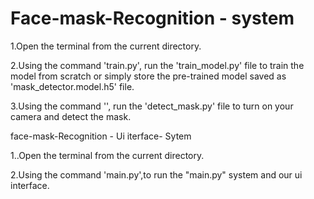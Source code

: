 # Face-mask-Recognition - system
1.Open the terminal from the current directory.
 
 
 2.Using the command 'train.py', run the 'train_model.py' file to train the model from scratch or simply store the pre-trained model saved as 'mask_detector.model.h5' file.


3.Using the command '', run the 'detect_mask.py' file to turn on your camera and detect the mask.

face-mask-Recognition - Ui iterface- Sytem

1..Open the terminal from the current directory.


2.Using the command 'main.py',to run the "main.py" system and our ui interface.
